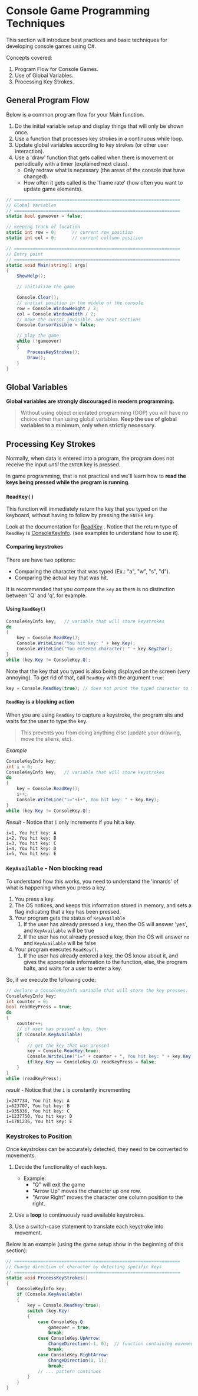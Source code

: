 # Console Game Programming Techniques 

This section will introduce best practices and basic techniques for developing console games using C#.

Concepts covered:

1. Program Flow for Console Games.
2. Use of Global Variables.
3. Processing Key Strokes.


## General Program Flow

Below is a common program flow for your Main function.

1. Do the initial variable setup and display things that will only be shown once.
2. Use a function that processes key strokes in a continuous while loop.
3. Update global variables according to key strokes (or other user interaction).
4. Use a 'draw' function that gets called when there is movement or periodically with a timer (explained next class).
	- Only redraw what is necessary (the areas of the console that have changed).
	- How often it gets called is the 'frame rate' (how often you want to update game elements).


```csharp  
// ===============================================================
// Global Variables
// ===============================================================
static bool gameover = false;

// keeping track of location
static int row = 0;      // current row position
static int col = 0;      // current collumn position

// ===============================================================
// Entry point
// ===============================================================
static void Main(string[] args)
{
	ShowHelp();

    // initialize the game

    Console.Clear();
	// initial position in the middle of the console
	row = Console.WindowHeight / 2;
    col = Console.WindowWidth / 2;
    // make the cursor invisible. See next sections
    Console.CursorVisible = false;

    // play the game
    while (!gameover)
    {
	    ProcessKeyStrokes();
		Draw();
    }
}
```


## Global Variables

**Global variables are strongly discouraged in modern programming.** 

> Without using object orientated programming (OOP) you will have no choice other than using global variables.
> **Keep the use of global variables to a minimum, only when strictly necessary.** 


## Processing Key Strokes

Normally, when data is entered into a program, the program does not receive the input *until* the `ENTER` key is pressed.

In game programming, that is not practical and we'll learn how to **read the keys being pressed while the program is running**.

### `ReadKey()`

This function will immediately return the key that you typed on the keyboard, without having to follow by pressing the `ENTER` key.

Look at the documentation for [ReadKey](https://docs.microsoft.com/en-us/dotnet/api/system.console.readkey?view=net-5.0) . Notice that the return type of `ReadKey` is [ConsoleKeyInfo](https://docs.microsoft.com/en-us/dotnet/api/system.consolekeyinfo?view=net-5.0).  (see examples to understand how to use it).

#### Comparing keystrokes

There are have two options::
- Comparing the character that was typed (Ex.: "a", "w", "s", "d").
- Comparing the actual key that was hit.

It is recommended that you compare the `key` as there is no distinction between 'Q' and 'q', for example.

#### Using `ReadKey()`

```csharp
ConsoleKeyInfo key;   // variable that will store keystrokes
do
{
	key = Console.ReadKey();
	Console.WriteLine("You hit key: " + key.Key);
	Console.WriteLine("You entered character: " + key.KeyChar);
}
while (key.Key != ConsoleKey.Q);
```


Note that the key that you typed is also being displayed on the screen (very annoying).
To get rid of that, call `ReadKey` with the argument `true`:

```csharp
key = Console.ReadKey(true); // does not print the typed character to the screen
```

#### `ReadKey` is a blocking action

When you are using `ReadKey` to capture a keystroke, the program sits and waits for the user to type the key. 

> This prevents you from doing anything else (update your drawing, move the aliens, etc).

*Example*
```csharp
ConsoleKeyInfo key;
int i = 0;
ConsoleKeyInfo key;   // variable that will store keystrokes
do
{
	key = Console.ReadKey();
	i++;
	Console.WriteLine("i="+i+", You hit key: " + key.Key);
}
while (key.Key != ConsoleKey.Q);
```

*Result* - Notice that `i` only increments if you hit a key.

```text
i=1, You hit key: A
i=2, You hit key: B
i=3, You hit key: C
i=4, You hit key: D
i=5, You hit key: E
```


### `KeyAvailable` - Non blocking read

To understand how this works, you need to understand the 'innards' of what is happening when you press a key.

1. You press a key.
2. The OS notices, and keeps this information stored in memory, and sets a flag indicating that a key has been pressed.
3. Your program gets the status of `KeyAvailable`
   1. If the user has already pressed a key, then the OS will answer 'yes', and `KeyAvailable` will be true
   2. If the user has not already pressed a key, then the OS will answer `no` and `KeyAvailable` will be false
4. Your program executes `ReadKey()`.
   1. If the user has already entered a key, the OS know about it, and gives the appropriate information to the function, else, the program halts, and waits for a user to enter a key.

So, if we execute the following code:

```csharp
// declare a ConsoleKeyInfo variable that will store the key presses.
ConsoleKeyInfo key;
int counter = 0;
bool readKeyPress = true;
do
{
    counter++;
    // if user has pressed a key, then
    if (Console.KeyAvailable)
    {
        // get the key that was pressed
        key = Console.ReadKey(true);
        Console.WriteLine("i=" + counter + ", You hit key: " + key.Key);
        if(key.Key == ConsoleKey.Q) readKeyPress = false;
    }
}
while (readKeyPress);
```

*result* - Notice that the `i` is constantly incrementing

```text
i=247734, You hit key: A
i=623707, You hit key: B
i=935336, You hit key: C
i=1237750, You hit key: D
i=1781236, You hit key: E
```

### Keystrokes to Position

Once keystrokes can be accurately detected, they need to be converted to movements.

1. Decide the functionality of each keys.
	- Example:
		- "Q" will exit the game
		-  "Arrow Up" moves the character up one row.
		- "Arrow Right" moves the character one column position to the right.
	
2. Use a **loop** to continuously read available keystrokes.

3. Use a switch-case statement to translate each keystroke into movement.

Below is an example (using the game setup show in the beginning of this section):

```csharp
// ===============================================================
// Change direction of character by detecting specific keys
// ===============================================================
static void ProcessKeyStrokes()
{
	ConsoleKeyInfo key;
    if (Console.KeyAvailable)
	{
		key = Console.ReadKey(true);
        switch (key.Key)
        {
		    case ConsoleKey.Q:
		        gameover = true;
                break;
            case ConsoleKey.UpArrow:
	            ChangeDirection(-1, 0);  // function containing movement logic
                break;
            case ConsoleKey.RightArrow:
                ChangeDirection(0, 1);
                break;
			// ... pattern continues
        }
    }
}
```

